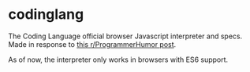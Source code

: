 # codinglang
The Coding Language official browser Javascript interpreter and specs. Made in response to [this r/ProgrammerHumor post](https://www.reddit.com/r/ProgrammerHumor/comments/5gfomg/til_most_people_go_to_special_training_for_years/).

As of now, the interpreter only works in browsers with ES6 support.